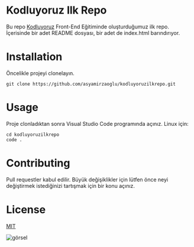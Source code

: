 # Kodluyoruz Ilk Repo

Bu repo [Kodluyoruz](kodluyoruz.com) Front-End Eğitiminde oluşturduğumuz ilk repo. İçerisinde bir adet README dosyası, bir adet de index.html barındırıyor.

# Installation

Öncelikle projeyi clonelayın.

```
git clone https://github.com/asyamirzaoglu/kodluyoruzilkrepo.git
```

# Usage

Proje clonladıktan sonra Visual Studio Code programında açınız.
Linux için:

```
cd kodluyoruzilkrepo
code .
```

# Contributing

Pull requestler kabul edilir. Büyük değişiklikler için lütfen önce neyi değiştirmek istediğinizi tartışmak için bir konu açınız.

# License

[MIT](https://choosealicense.com/licenses/mit/)

![görsel](https://avatars.githubusercontent.com/u/30476529?s=280&v=4)
